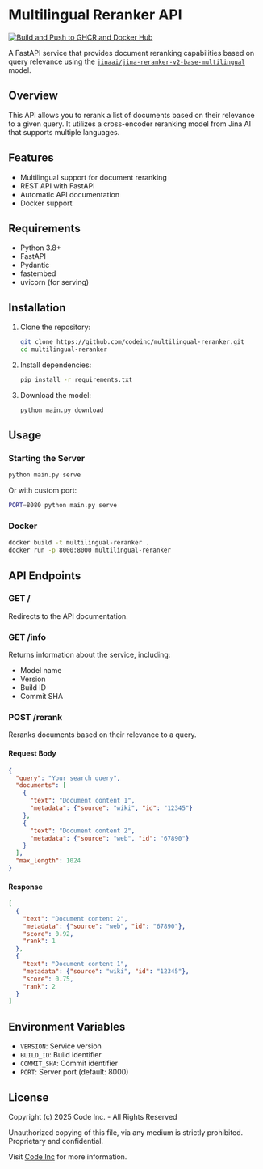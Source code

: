 # Multilingual Reranker API

[![Build and Push to GHCR and Docker Hub](https://github.com/joanfabregat/jina-rerank/actions/workflows/build.yaml/badge.svg)](https://github.com/joanfabregat/jina-rerank/actions/workflows/build.yaml)

A FastAPI service that provides document reranking capabilities based on query relevance using the [`jinaai/jina-reranker-v2-base-multilingual`](https://huggingface.co/jinaai/jina-reranker-v2-base-multilingual) model.

## Overview

This API allows you to rerank a list of documents based on their relevance to a given query. It utilizes a cross-encoder reranking model from Jina AI that supports multiple languages.

## Features

- Multilingual support for document reranking
- REST API with FastAPI
- Automatic API documentation
- Docker support

## Requirements

- Python 3.8+
- FastAPI
- Pydantic
- fastembed
- uvicorn (for serving)

## Installation

1. Clone the repository:
   ```bash
   git clone https://github.com/codeinc/multilingual-reranker.git
   cd multilingual-reranker
   ```

2. Install dependencies:
   ```bash
   pip install -r requirements.txt
   ```

3. Download the model:
   ```bash
   python main.py download
   ```

## Usage

### Starting the Server

```bash
python main.py serve
```

Or with custom port:
```bash
PORT=8080 python main.py serve
```

### Docker

```bash
docker build -t multilingual-reranker .
docker run -p 8000:8000 multilingual-reranker
```

## API Endpoints

### GET /

Redirects to the API documentation.

### GET /info

Returns information about the service, including:
- Model name
- Version
- Build ID
- Commit SHA

### POST /rerank

Reranks documents based on their relevance to a query.

#### Request Body

```json
{
  "query": "Your search query",
  "documents": [
    {
      "text": "Document content 1",
      "metadata": {"source": "wiki", "id": "12345"}
    },
    {
      "text": "Document content 2",
      "metadata": {"source": "web", "id": "67890"}
    }
  ],
  "max_length": 1024
}
```

#### Response

```json
[
  {
    "text": "Document content 2",
    "metadata": {"source": "web", "id": "67890"},
    "score": 0.92,
    "rank": 1
  },
  {
    "text": "Document content 1",
    "metadata": {"source": "wiki", "id": "12345"},
    "score": 0.75,
    "rank": 2
  }
]
```

## Environment Variables

- `VERSION`: Service version
- `BUILD_ID`: Build identifier
- `COMMIT_SHA`: Commit identifier
- `PORT`: Server port (default: 8000)

## License

Copyright (c) 2025 Code Inc. - All Rights Reserved

Unauthorized copying of this file, via any medium is strictly prohibited.
Proprietary and confidential.

Visit [Code Inc](https://www.codeinc.co) for more information.